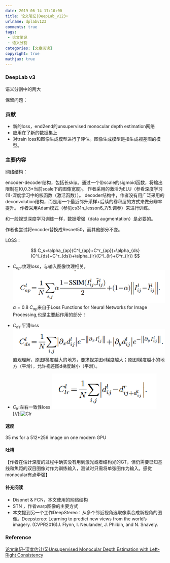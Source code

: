 ```yaml
---
date: 2019-06-14 17:10:00
title: 论文笔记|DeepLab_v123+
urlname: dplabv123
comments: true
tags:
 - 论文笔记
 - 语义分割
categories: [文章阅读]
copyright: true
mathjax: true
---
```




<!--more-->

### DeepLab v3

语义分割中的两大


保留问题：



### 贡献

- 新的loss，end2end的unsupervised monocular depth estimation网络
- 应用在了新的数据集上
- 对train loss和图像生成模型进行了评估。图像生成模型是指生成视差图的模型。


### 主要内容

网络结构：

encoder-decoder结构，包括长skip。通过一个带scale的sigmoid函数，将输出限制在(0,0.3*当前scale下的图像宽度)。 
作者采用的激活为ELU（参看深度学习(1)-深度学习中的核函数（激活函数））。 
decoder结构中，作者没有用广泛采用的deconvolution结构，而是用一个最近邻升采样+后续的卷积层的方式来做分辨率提升。 
作者采用Adam模式（参见cs31n_lesson6_7/5.调参）来进行训练。

和一般视觉深度学习训练一样，数据增强（data augmentation）是必要的。

作者也尝试将encoder替换成Resnet50，而其他部分不变。 


LOSS：

<div align="center">
$$
C_s=\alpha_{ap}(C^l_{ap}+C^r_{ap})+\alpha_{ds}(C^l_{ds}+C^r_{ds})+\alpha_{lr}(C^l_{lr}+C^r_{lr})
$$
</div>

 - $C_{ap}$:纹理loss，与输入图像纹理相关。
![Cap](../../upload_image/monodepth/Cap.png)
$\alpha=0.8$
$C_{ap}$来自于Loss Functions for Neural Networks for Image Processing,也是主要起作用的部分！

- $C_{ds}$:平滑loss
![Cds](../../upload_image/monodepth/Cds.png)
直观理解，原图I梯度越大的地方，要求视差图d梯度越大；原图I梯度越小的地方（平滑），允许视差图d梯度越小（平滑）。

- $C_{lr}$:左右一致性loss
![Clr](../../upload_image/monodepth/Clr.png)
[//]:![Clr](./monodepth/Clr.png)



#### 速度

35 ms for a 512*256 image on one modern GPU


#### 吐槽
【作者在估计深度的过程中确实没有用到激光或者结构光的GT，但仍需要已知基线和焦距的双目图像对作为训练输入，测试时只需将单张图作为输入。感觉monocular有点牵强】



#### 补充阅读

- Dispnet & FCN，本文使用的网络结构
- STN ，作者warp图像的主要方式
- 本文提到另一个工作DeepStereo：从多个邻近视角选取像素合成新视角的图像。Deepstereo: Learning to predict new views from the world’s imagery. (CVPR2016)J. Flynn, I. Neulander, J. Philbin, and N. Snavely. 


### Reference
[论文笔记-深度估计(5)Unsupervised Monocular Depth Estimation with Left-Right Consistency](https://blog.csdn.net/Kevin_cc98/article/details/78945802)




